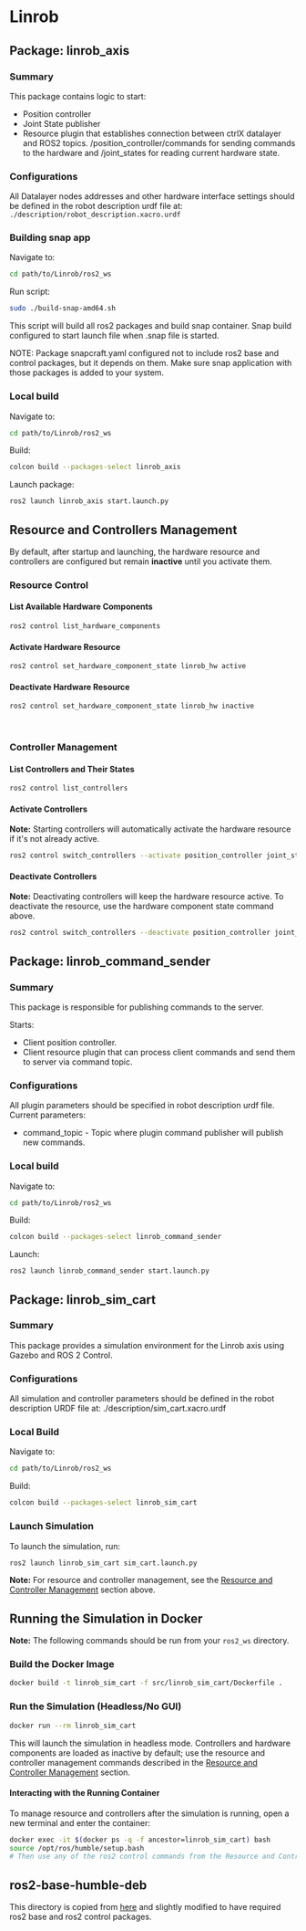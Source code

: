 # Linrob

## Package: linrob_axis

### Summary

This package contains logic to start:

- Position controller
- Joint State publisher
- Resource plugin that establishes connection between ctrlX datalayer and ROS2 topics. /position_controller/commands for sending commands to the hardware and /joint_states for reading current hardware state.

### Configurations

All Datalayer nodes addresses and other hardware interface settings should be defined in the robot description urdf file at:
`./description/robot_description.xacro.urdf`

### Building snap app

Navigate to:

```bash
cd path/to/Linrob/ros2_ws
```

Run script:

```bash
sudo ./build-snap-amd64.sh
```

This script will build all ros2 packages and build snap container.
Snap build configured to start launch file when .snap file is started.

NOTE: Package snapcraft.yaml configured not to include ros2 base and control packages, but it depends on them. Make sure snap application with those packages is added to your system.

### Local build

Navigate to:

```bash
cd path/to/Linrob/ros2_ws
```

Build:

```bash
colcon build --packages-select linrob_axis
```

Launch package:

```bash
ros2 launch linrob_axis start.launch.py
```

## Resource and Controllers Management

By default, after startup and launching, the hardware resource and controllers are configured but remain **inactive** until you activate them.

### Resource Control

#### List Available Hardware Components
```sh
ros2 control list_hardware_components
```

#### Activate Hardware Resource
```sh
ros2 control set_hardware_component_state linrob_hw active
```

#### Deactivate Hardware Resource
```sh
ros2 control set_hardware_component_state linrob_hw inactive
```

<br>

### Controller Management

#### List Controllers and Their States
```sh
ros2 control list_controllers
```

#### Activate Controllers
**Note:** Starting controllers will automatically activate the hardware resource if it's not already active.
```sh
ros2 control switch_controllers --activate position_controller joint_state_broadcaster --strict
```

#### Deactivate Controllers
**Note:** Deactivating controllers will keep the hardware resource active. To deactivate the resource, use the hardware component state command above.
```sh
ros2 control switch_controllers --deactivate position_controller joint_state_broadcaster --strict
```

## Package: linrob_command_sender

### Summary

This package is responsible for publishing commands to the server.

Starts:

- Client position controller.
- Client resource plugin that can process client commands and send them to server via command topic.

### Configurations

All plugin parameters should be specified in robot description urdf file.
Current parameters:

- command_topic - Topic where plugin command publisher will publish new commands.

### Local build

Navigate to:

```bash
cd path/to/Linrob/ros2_ws
```

Build:

```bash
colcon build --packages-select linrob_command_sender
```

Launch:

```bash
ros2 launch linrob_command_sender start.launch.py
```

## Package: linrob_sim_cart

### Summary

This package provides a simulation environment for the Linrob axis using Gazebo and ROS 2 Control.

### Configurations

All simulation and controller parameters should be defined in the robot description URDF file at:
./description/sim_cart.xacro.urdf

### Local Build

Navigate to:

```bash
cd path/to/Linrob/ros2_ws
```

Build:

```bash
colcon build --packages-select linrob_sim_cart
```

### Launch Simulation

To launch the simulation, run:

```bash
ros2 launch linrob_sim_cart sim_cart.launch.py
```

**Note:** For resource and controller management, see the [Resource and Controller Management](#resource-and-controller-management) section above.

## Running the Simulation in Docker

**Note:** The following commands should be run from your `ros2_ws` directory.

### Build the Docker Image

```bash
docker build -t linrob_sim_cart -f src/linrob_sim_cart/Dockerfile .
```

### Run the Simulation (Headless/No GUI)

```bash
docker run --rm linrob_sim_cart
```

This will launch the simulation in headless mode.
Controllers and hardware components are loaded as inactive by default; use the resource and controller management commands described in the [Resource and Controller Management](#resource-and-controller-management) section.

#### Interacting with the Running Container

To manage resource and controllers after the simulation is running, open a new terminal and enter the container:

```bash
docker exec -it $(docker ps -q -f ancestor=linrob_sim_cart) bash
source /opt/ros/humble/setup.bash
# Then use any of the ros2 control commands from the Resource and Controller Management section
```

## ros2-base-humble-deb

This directory is copied from [here](https://github.com/boschrexroth/ctrlx-automation-sdk-ros2/tree/main/ros2-base-humble-deb) and slightly modified to have required ros2 base and ros2 control packages.
